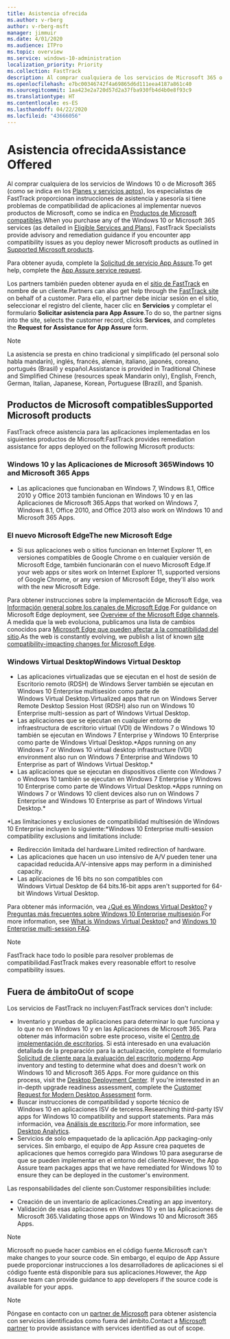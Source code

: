 ```yaml
---
title: Asistencia ofrecida
ms.author: v-rberg
author: v-rberg-msft
manager: jimmuir
ms.date: 4/01/2020
ms.audience: ITPro
ms.topic: overview
ms.service: windows-10-administration
localization_priority: Priority
ms.collection: FastTrack
description: Al comprar cualquiera de los servicios de Microsoft 365 o de Windows 10, los especialistas de FastTrack le proporcionarán ayuda con el asesoramiento y la corrección para implementar en Windows 10 y en las Aplicaciones de Microsoft 365 y mantenerse al día sin coste adicional (con una suscripción válida).
ms.openlocfilehash: e7bc00346742f4a69865d6d111eea4187a861c40
ms.sourcegitcommit: 1aa423e2a720d57d2a37fba930fb4d4b0e8f93c9
ms.translationtype: HT
ms.contentlocale: es-ES
ms.lasthandoff: 04/22/2020
ms.locfileid: "43666056"
---
```

# <a name="assistance-offered"></a><span data-ttu-id="91de7-103">Asistencia ofrecida</span><span class="sxs-lookup"><span data-stu-id="91de7-103">Assistance Offered</span></span>  

<span data-ttu-id="91de7-104">Al comprar cualquiera de los servicios de Windows 10 o de Microsoft 365 (como se indica en los [Planes y servicios aptos](M365-eligible-services-and-plans.md)), los especialistas de FastTrack proporcionan instrucciones de asistencia y asesoría si tiene problemas de compatibilidad de aplicaciones al implementar nuevos productos de Microsoft, como se indica en [Productos de Microsoft compatibles](#supported-microsoft-products).</span><span class="sxs-lookup"><span data-stu-id="91de7-104">When you purchase any of the Windows 10 or Microsoft 365 services (as detailed in [Eligible Services and Plans](M365-eligible-services-and-plans.md)), FastTrack Specialists provide advisory and remediation guidance if you encounter app compatibility issues as you deploy newer Microsoft products as outlined in [Supported Microsoft products](#supported-microsoft-products).</span></span>

<span data-ttu-id="91de7-105">Para obtener ayuda, complete la [Solicitud de servicio App Assure](https://go.microsoft.com/fwlink/?linkid=2022721).</span><span class="sxs-lookup"><span data-stu-id="91de7-105">To get help, complete the [App Assure service request](https://go.microsoft.com/fwlink/?linkid=2022721).</span></span>

<span data-ttu-id="91de7-106">Los partners también pueden obtener ayuda en el [sitio de FastTrack](https://go.microsoft.com/fwlink/?linkid=780698) en nombre de un cliente.</span><span class="sxs-lookup"><span data-stu-id="91de7-106">Partners can also get help through the [FastTrack site](https://go.microsoft.com/fwlink/?linkid=780698) on behalf of a customer.</span></span> <span data-ttu-id="91de7-107">Para ello, el partner debe iniciar sesión en el sitio, seleccionar el registro del cliente, hacer clic en **Servicios** y completar el formulario **Solicitar asistencia para App Assure**.</span><span class="sxs-lookup"><span data-stu-id="91de7-107">To do so, the partner signs into the site, selects the customer record, clicks **Services**, and completes the **Request for Assistance for App Assure** form.</span></span>

> [!NOTE]
> <span data-ttu-id="91de7-108">La asistencia se presta en chino tradicional y simplificado (el personal solo habla mandarín), inglés, francés, alemán, italiano, japonés, coreano, portugués (Brasil) y español.</span><span class="sxs-lookup"><span data-stu-id="91de7-108">Assistance is provided in Traditional Chinese and Simplified Chinese (resources speak Mandarin only), English, French, German, Italian, Japanese, Korean, Portuguese (Brazil), and Spanish.</span></span> 

## <a name="supported-microsoft-products"></a><span data-ttu-id="91de7-109">Productos de Microsoft compatibles</span><span class="sxs-lookup"><span data-stu-id="91de7-109">Supported Microsoft products</span></span>

<span data-ttu-id="91de7-110">FastTrack ofrece asistencia para las aplicaciones implementadas en los siguientes productos de Microsoft:</span><span class="sxs-lookup"><span data-stu-id="91de7-110">FastTrack provides remediation assistance for apps deployed on the following Microsoft products:</span></span>

### <a name="windows-10-and-microsoft-365-apps"></a><span data-ttu-id="91de7-111">Windows 10 y las Aplicaciones de Microsoft 365</span><span class="sxs-lookup"><span data-stu-id="91de7-111">Windows 10 and Microsoft 365 Apps</span></span>

- <span data-ttu-id="91de7-112">Las aplicaciones que funcionaban en Windows 7, Windows 8.1, Office 2010 y Office 2013 también funcionan en Windows 10 y en las Aplicaciones de Microsoft 365.</span><span class="sxs-lookup"><span data-stu-id="91de7-112">Apps that worked on Windows 7, Windows 8.1, Office 2010, and Office 2013 also work on Windows 10 and Microsoft 365 Apps.</span></span>

### <a name="the-new-microsoft-edge"></a><span data-ttu-id="91de7-113">El nuevo Microsoft Edge</span><span class="sxs-lookup"><span data-stu-id="91de7-113">The new Microsoft Edge</span></span>

- <span data-ttu-id="91de7-114">Si sus aplicaciones web o sitios funcionan en Internet Explorer 11, en versiones compatibles de Google Chrome o en cualquier versión de Microsoft Edge, también funcionarán con el nuevo Microsoft Edge.</span><span class="sxs-lookup"><span data-stu-id="91de7-114">If your web apps or sites work on Internet Explorer 11, supported versions of Google Chrome, or any version of Microsoft Edge, they'll also work with the new Microsoft Edge.</span></span>

<span data-ttu-id="91de7-115">Para obtener instrucciones sobre la implementación de Microsoft Edge, vea [Información general sobre los canales de Microsoft Edge](https://docs.microsoft.com/DeployEdge/microsoft-edge-channels).</span><span class="sxs-lookup"><span data-stu-id="91de7-115">For guidance on Microsoft Edge deployment, see [Overview of the Microsoft Edge channels](https://docs.microsoft.com/DeployEdge/microsoft-edge-channels).</span></span> <span data-ttu-id="91de7-116">A medida que la web evoluciona, publicamos una lista de cambios conocidos para [Microsoft Edge que pueden afectar a la compatibilidad del sitio](https://docs.microsoft.com/microsoft-edge/web-platform/site-impacting-changes).</span><span class="sxs-lookup"><span data-stu-id="91de7-116">As the web is constantly evolving, we publish a list of known [site compatibility-impacting changes for Microsoft Edge](https://docs.microsoft.com/microsoft-edge/web-platform/site-impacting-changes).</span></span>

### <a name="windows-virtual-desktop"></a><span data-ttu-id="91de7-117">Windows Virtual Desktop</span><span class="sxs-lookup"><span data-stu-id="91de7-117">Windows Virtual Desktop</span></span>

- <span data-ttu-id="91de7-118">Las aplicaciones virtualizadas que se ejecutan en el host de sesión de Escritorio remoto (RDSH) de Windows Server también se ejecutan en Windows 10 Enterprise multisesión como parte de Windows Virtual Desktop.</span><span class="sxs-lookup"><span data-stu-id="91de7-118">Virtualized apps that run on Windows Server Remote Desktop Session Host (RDSH) also run on Windows 10 Enterprise multi-session as part of Windows Virtual Desktop.</span></span>
- <span data-ttu-id="91de7-119">Las aplicaciones que se ejecutan en cualquier entorno de infraestructura de escritorio virtual (VDI) de Windows 7 o Windows 10 también se ejecutan en Windows 7 Enterprise y Windows 10 Enterprise como parte de Windows Virtual Desktop.\*</span><span class="sxs-lookup"><span data-stu-id="91de7-119">Apps running on any Windows 7 or Windows 10 virtual desktop infrastructure (VDI) environment also run on Windows 7 Enterprise and Windows 10 Enterprise as part of Windows Virtual Desktop.\*</span></span>
- <span data-ttu-id="91de7-120">Las aplicaciones que se ejecutan en dispositivos cliente con Windows 7 o Windows 10 también se ejecutan en Windows 7 Enterprise y Windows 10 Enterprise como parte de Windows Virtual Desktop.\*</span><span class="sxs-lookup"><span data-stu-id="91de7-120">Apps running on Windows 7 or Windows 10 client devices also run on Windows 7 Enterprise and Windows 10 Enterprise as part of Windows Virtual Desktop.\*</span></span>

<span data-ttu-id="91de7-121">\*Las limitaciones y exclusiones de compatibilidad multisesión de Windows 10 Enterprise incluyen lo siguiente:</span><span class="sxs-lookup"><span data-stu-id="91de7-121">\*Windows 10 Enterprise multi-session compatibility exclusions and limitations include:</span></span>
- <span data-ttu-id="91de7-122">Redirección limitada del hardware.</span><span class="sxs-lookup"><span data-stu-id="91de7-122">Limited redirection of hardware.</span></span>
- <span data-ttu-id="91de7-123">Las aplicaciones que hacen un uso intensivo de A/V pueden tener una capacidad reducida.</span><span class="sxs-lookup"><span data-stu-id="91de7-123">A/V-intensive apps may perform in a diminished capacity.</span></span>
- <span data-ttu-id="91de7-124">Las aplicaciones de 16 bits no son compatibles con Windows Virtual Desktop de 64 bits.</span><span class="sxs-lookup"><span data-stu-id="91de7-124">16-bit apps aren't supported for 64-bit Windows Virtual Desktop.</span></span>

<span data-ttu-id="91de7-125">Para obtener más información, vea [¿Qué es Windows Virtual Desktop?](https://docs.microsoft.com/azure/virtual-desktop/overview) y [Preguntas más frecuentes sobre Windows 10 Enterprise multisesión](https://docs.microsoft.com/azure/virtual-desktop/windows-10-multisession-faq).</span><span class="sxs-lookup"><span data-stu-id="91de7-125">For more information, see [What is Windows Virtual Desktop?](https://docs.microsoft.com/azure/virtual-desktop/overview) and [Windows 10 Enterprise multi-session FAQ](https://docs.microsoft.com/azure/virtual-desktop/windows-10-multisession-faq).</span></span>

> [!NOTE]
> <span data-ttu-id="91de7-126">FastTrack hace todo lo posible para resolver problemas de compatibilidad.</span><span class="sxs-lookup"><span data-stu-id="91de7-126">FastTrack makes every reasonable effort to resolve compatibility issues.</span></span> 

## <a name="out-of-scope"></a><span data-ttu-id="91de7-127">Fuera de ámbito</span><span class="sxs-lookup"><span data-stu-id="91de7-127">Out of scope</span></span>

<span data-ttu-id="91de7-128">Los servicios de FastTrack no incluyen:</span><span class="sxs-lookup"><span data-stu-id="91de7-128">FastTrack services don't include:</span></span>
- <span data-ttu-id="91de7-p103">Inventario y pruebas de aplicaciones para determinar lo que funciona y lo que no en Windows 10 y en las Aplicaciones de Microsoft 365. Para obtener más información sobre este proceso, visite el [Centro de implementación de escritorios](https://go.microsoft.com/fwlink/?linkid=2080140). Si está interesado en una evaluación detallada de la preparación para la actualización, complete el formulario [Solicitud de cliente para la evaluación del escritorio moderno](https://go.microsoft.com/fwlink/?linkid=2053818).</span><span class="sxs-lookup"><span data-stu-id="91de7-p103">App inventory and testing to determine what does and doesn't work on Windows 10 and Microsoft 365 Apps. For more guidance on this process, visit the [Desktop Deployment Center](https://go.microsoft.com/fwlink/?linkid=2080140). If you're interested in an in-depth upgrade readiness assessment, complete the [Customer Request for Modern Desktop Assessment](https://go.microsoft.com/fwlink/?linkid=2053818) form.</span></span>
- <span data-ttu-id="91de7-132">Buscar instrucciones de compatibilidad y soporte técnico de Windows 10 en aplicaciones ISV de terceros.</span><span class="sxs-lookup"><span data-stu-id="91de7-132">Researching third-party ISV apps for Windows 10 compatibility and support statements.</span></span> <span data-ttu-id="91de7-133">Para más información, vea [Análisis de escritorio](https://docs.microsoft.com/sccm/desktop-analytics/overview).</span><span class="sxs-lookup"><span data-stu-id="91de7-133">For more information, see [Desktop Analytics](https://docs.microsoft.com/sccm/desktop-analytics/overview).</span></span>
- <span data-ttu-id="91de7-134">Servicios de solo empaquetado de la aplicación.</span><span class="sxs-lookup"><span data-stu-id="91de7-134">App packaging-only services.</span></span> <span data-ttu-id="91de7-135">Sin embargo, el equipo de App Assure crea paquetes de aplicaciones que hemos corregido para Windows 10 para asegurarse de que se pueden implementar en el entorno del cliente.</span><span class="sxs-lookup"><span data-stu-id="91de7-135">However, the App Assure team packages apps that we have remediated for Windows 10 to ensure they can be deployed in the customer's environment.</span></span>

<span data-ttu-id="91de7-136">Las responsabilidades del cliente son:</span><span class="sxs-lookup"><span data-stu-id="91de7-136">Customer responsibilities include:</span></span>
- <span data-ttu-id="91de7-137">Creación de un inventario de aplicaciones.</span><span class="sxs-lookup"><span data-stu-id="91de7-137">Creating an app inventory.</span></span>
- <span data-ttu-id="91de7-138">Validación de esas aplicaciones en Windows 10 y en las Aplicaciones de Microsoft 365.</span><span class="sxs-lookup"><span data-stu-id="91de7-138">Validating those apps on Windows 10 and Microsoft 365 Apps.</span></span>

> [!NOTE]
> <span data-ttu-id="91de7-139">Microsoft no puede hacer cambios en el código fuente.</span><span class="sxs-lookup"><span data-stu-id="91de7-139">Microsoft can't make changes to your source code.</span></span> <span data-ttu-id="91de7-140">Sin embargo, el equipo de App Assure puede proporcionar instrucciones a los desarrolladores de aplicaciones si el código fuente está disponible para sus aplicaciones.</span><span class="sxs-lookup"><span data-stu-id="91de7-140">However, the App Assure team can provide guidance to app developers if the source code is available for your apps.</span></span>

> [!NOTE]
> <span data-ttu-id="91de7-141">Póngase en contacto con un [partner de Microsoft](https://go.microsoft.com/fwlink/?linkid=2080150) para obtener asistencia con servicios identificados como fuera del ámbito.</span><span class="sxs-lookup"><span data-stu-id="91de7-141">Contact a [Microsoft partner](https://go.microsoft.com/fwlink/?linkid=2080150) to provide assistance with services identified as out of scope.</span></span>


